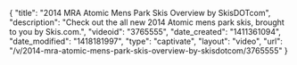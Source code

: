 {
    "title": "2014 MRA Atomic Mens Park Skis Overview by SkisDOTcom",
    "description": "Check out the all new 2014 Atomic mens park skis, brought to you by Skis.com.",
    "videoid": "3765555",
    "date_created": "1411361094",
    "date_modified": "1418181997",
    "type": "captivate",
    "layout": "video",
    "url": "\/v\/2014-mra-atomic-mens-park-skis-overview-by-skisdotcom\/3765555"
}